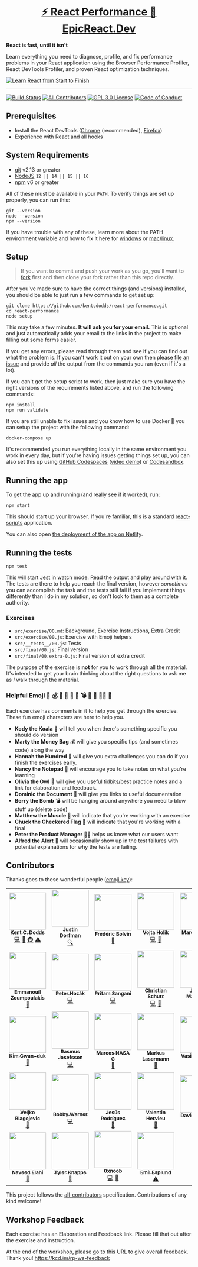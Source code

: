 <div>
  <h1 align="center"><a href="https://epicreact.dev/performance">⚡ React Performance 🚀 EpicReact.Dev</a></h1>
  <strong>
    React is fast, until it isn't
  </strong>
  <p>
    Learn everything you need to diagnose, profile, and fix performance problems
    in your React application using the Browser Performance Profiler,
    React DevTools Profiler, and proven React optimization techniques.
  </p>

  <a href="https://epicreact.dev">
    <img
      alt="Learn React from Start to Finish"
      src="https://kentcdodds.com/images/epicreact-promo/er-1.gif"
    />
  </a>
</div>

<hr />

<!-- prettier-ignore-start -->
[![Build Status][build-badge]][build]
[![All Contributors][all-contributors-badge]](#contributors)
[![GPL 3.0 License][license-badge]][license]
[![Code of Conduct][coc-badge]][coc]
<!-- prettier-ignore-end -->

## Prerequisites

- Install the React DevTools
  ([Chrome](https://chrome.google.com/webstore/detail/react-developer-tools/fmkadmapgofadopljbjfkapdkoienihi?hl=en)
  (recommended),
  [Firefox](https://addons.mozilla.org/en-US/firefox/addon/react-devtools/))
- Experience with React and all hooks

## System Requirements

- [git][git] v2.13 or greater
- [NodeJS][node] `12 || 14 || 15 || 16`
- [npm][npm] v6 or greater

All of these must be available in your `PATH`. To verify things are set up
properly, you can run this:

```shell
git --version
node --version
npm --version
```

If you have trouble with any of these, learn more about the PATH environment
variable and how to fix it here for [windows][win-path] or
[mac/linux][mac-path].

## Setup

> If you want to commit and push your work as you go, you'll want to
> [fork](https://docs.github.com/en/free-pro-team@latest/github/getting-started-with-github/fork-a-repo)
> first and then clone your fork rather than this repo directly.

After you've made sure to have the correct things (and versions) installed, you
should be able to just run a few commands to get set up:

```
git clone https://github.com/kentcdodds/react-performance.git
cd react-performance
node setup
```

This may take a few minutes. **It will ask you for your email.** This is
optional and just automatically adds your email to the links in the project to
make filling out some forms easier.

If you get any errors, please read through them and see if you can find out what
the problem is. If you can't work it out on your own then please [file an
issue][issue] and provide _all_ the output from the commands you ran (even if
it's a lot).

If you can't get the setup script to work, then just make sure you have the
right versions of the requirements listed above, and run the following commands:

```
npm install
npm run validate
```

If you are still unable to fix issues and you know how to use Docker 🐳 you can
setup the project with the following command:

```
docker-compose up
```

It's recommended you run everything locally in the same environment you work in
every day, but if you're having issues getting things set up, you can also set
this up using [GitHub Codespaces](https://github.com/features/codespaces)
([video demo](https://www.youtube.com/watch?v=gCoVJm3hGk4)) or
[Codesandbox](https://codesandbox.io/s/github/kentcdodds/react-performance).

## Running the app

To get the app up and running (and really see if it worked), run:

```shell
npm start
```

This should start up your browser. If you're familiar, this is a standard
[react-scripts](https://create-react-app.dev/) application.

You can also open
[the deployment of the app on Netlify](https://react-performance.netlify.app/).

## Running the tests

```shell
npm test
```

This will start [Jest](https://jestjs.io/) in watch mode. Read the output and
play around with it. The tests are there to help you reach the final version,
however _sometimes_ you can accomplish the task and the tests still fail if you
implement things differently than I do in my solution, so don't look to them as
a complete authority.

### Exercises

- `src/exercise/00.md`: Background, Exercise Instructions, Extra Credit
- `src/exercise/00.js`: Exercise with Emoji helpers
- `src/__tests__/00.js`: Tests
- `src/final/00.js`: Final version
- `src/final/00.extra-0.js`: Final version of extra credit

The purpose of the exercise is **not** for you to work through all the material.
It's intended to get your brain thinking about the right questions to ask me as
_I_ walk through the material.

### Helpful Emoji 🐨 💰 💯 📝 🦉 📜 💣 💪 🏁 👨‍💼 🚨

Each exercise has comments in it to help you get through the exercise. These fun
emoji characters are here to help you.

- **Kody the Koala** 🐨 will tell you when there's something specific you should
  do version
- **Marty the Money Bag** 💰 will give you specific tips (and sometimes code)
  along the way
- **Hannah the Hundred** 💯 will give you extra challenges you can do if you
  finish the exercises early.
- **Nancy the Notepad** 📝 will encourage you to take notes on what you're
  learning
- **Olivia the Owl** 🦉 will give you useful tidbits/best practice notes and a
  link for elaboration and feedback.
- **Dominic the Document** 📜 will give you links to useful documentation
- **Berry the Bomb** 💣 will be hanging around anywhere you need to blow stuff
  up (delete code)
- **Matthew the Muscle** 💪 will indicate that you're working with an exercise
- **Chuck the Checkered Flag** 🏁 will indicate that you're working with a final
- **Peter the Product Manager** 👨‍💼 helps us know what our users want
- **Alfred the Alert** 🚨 will occasionally show up in the test failures with
  potential explanations for why the tests are failing.

## Contributors

Thanks goes to these wonderful people
([emoji key](https://github.com/kentcdodds/all-contributors#emoji-key)):

<!-- ALL-CONTRIBUTORS-LIST:START - Do not remove or modify this section -->
<!-- prettier-ignore-start -->
<!-- markdownlint-disable -->
<table>
  <tr>
    <td align="center"><a href="https://kentcdodds.com"><img src="https://avatars.githubusercontent.com/u/1500684?v=3?s=100" width="100px;" alt=""/><br /><sub><b>Kent C. Dodds</b></sub></a><br /><a href="https://github.com/kentcdodds/react-performance/commits?author=kentcdodds" title="Code">💻</a> <a href="https://github.com/kentcdodds/react-performance/commits?author=kentcdodds" title="Documentation">📖</a> <a href="#infra-kentcdodds" title="Infrastructure (Hosting, Build-Tools, etc)">🚇</a> <a href="https://github.com/kentcdodds/react-performance/commits?author=kentcdodds" title="Tests">⚠️</a></td>
    <td align="center"><a href="https://stackshare.io/jdorfman/decisions"><img src="https://avatars1.githubusercontent.com/u/398230?v=4?s=100" width="100px;" alt=""/><br /><sub><b>Justin Dorfman</b></sub></a><br /><a href="#fundingFinding-jdorfman" title="Funding Finding">🔍</a></td>
    <td align="center"><a href="https://bol.vin"><img src="https://avatars2.githubusercontent.com/u/1684826?v=4?s=100" width="100px;" alt=""/><br /><sub><b>Frédéric Bolvin</b></sub></a><br /><a href="https://github.com/kentcdodds/react-performance/commits?author=Fensterbank" title="Documentation">📖</a></td>
    <td align="center"><a href="http://vojta.io"><img src="https://avatars2.githubusercontent.com/u/25487857?v=4?s=100" width="100px;" alt=""/><br /><sub><b>Vojta Holik</b></sub></a><br /><a href="https://github.com/kentcdodds/react-performance/commits?author=vojtaholik" title="Code">💻</a> <a href="#design-vojtaholik" title="Design">🎨</a></td>
    <td align="center"><a href="https://github.com/marcosvega91"><img src="https://avatars2.githubusercontent.com/u/5365582?v=4?s=100" width="100px;" alt=""/><br /><sub><b>Marco Moretti</b></sub></a><br /><a href="https://github.com/kentcdodds/react-performance/commits?author=marcosvega91" title="Code">💻</a></td>
    <td align="center"><a href="https://ricardobusquet.com"><img src="https://avatars1.githubusercontent.com/u/7198302?v=4?s=100" width="100px;" alt=""/><br /><sub><b>Ricardo Busquet</b></sub></a><br /><a href="https://github.com/kentcdodds/react-performance/commits?author=rbusquet" title="Code">💻</a></td>
    <td align="center"><a href="https://github.com/nywleswoey"><img src="https://avatars3.githubusercontent.com/u/28249994?v=4?s=100" width="100px;" alt=""/><br /><sub><b>Selwyn Yeow</b></sub></a><br /><a href="https://github.com/kentcdodds/react-performance/commits?author=nywleswoey" title="Code">💻</a></td>
  </tr>
  <tr>
    <td align="center"><a href="https://github.com/emzoumpo"><img src="https://avatars2.githubusercontent.com/u/2103443?v=4?s=100" width="100px;" alt=""/><br /><sub><b>Emmanouil Zoumpoulakis</b></sub></a><br /><a href="https://github.com/kentcdodds/react-performance/commits?author=emzoumpo" title="Documentation">📖</a></td>
    <td align="center"><a href="http://peter.hozak.info/"><img src="https://avatars0.githubusercontent.com/u/1087670?v=4?s=100" width="100px;" alt=""/><br /><sub><b>Peter Hozák</b></sub></a><br /><a href="https://github.com/kentcdodds/react-performance/commits?author=Aprillion" title="Code">💻</a></td>
    <td align="center"><a href="https://www.linkedin.com/in/pritamsangani/"><img src="https://avatars3.githubusercontent.com/u/22857896?v=4?s=100" width="100px;" alt=""/><br /><sub><b>Pritam Sangani</b></sub></a><br /><a href="https://github.com/kentcdodds/react-performance/commits?author=PritamSangani" title="Code">💻</a></td>
    <td align="center"><a href="https://github.com/milamer"><img src="https://avatars2.githubusercontent.com/u/12884134?v=4?s=100" width="100px;" alt=""/><br /><sub><b>Christian Schurr</b></sub></a><br /><a href="https://github.com/kentcdodds/react-performance/commits?author=milamer" title="Code">💻</a> <a href="https://github.com/kentcdodds/react-performance/commits?author=milamer" title="Documentation">📖</a></td>
    <td align="center"><a href="https://magrippis.com"><img src="https://avatars0.githubusercontent.com/u/3502800?v=4?s=100" width="100px;" alt=""/><br /><sub><b>Johnny Magrippis</b></sub></a><br /><a href="https://github.com/kentcdodds/react-performance/commits?author=jmagrippis" title="Code">💻</a></td>
    <td align="center"><a href="https://github.com/AhmedAymanM"><img src="https://avatars1.githubusercontent.com/u/535126?v=4?s=100" width="100px;" alt=""/><br /><sub><b>Ahmed</b></sub></a><br /><a href="https://github.com/kentcdodds/react-performance/commits?author=AhmedAymanM" title="Code">💻</a> <a href="https://github.com/kentcdodds/react-performance/commits?author=AhmedAymanM" title="Documentation">📖</a></td>
    <td align="center"><a href="https://github.com/RobbertWolfs"><img src="https://avatars2.githubusercontent.com/u/12511178?v=4?s=100" width="100px;" alt=""/><br /><sub><b>Robbert Wolfs</b></sub></a><br /><a href="https://github.com/kentcdodds/react-performance/commits?author=RobbertWolfs" title="Documentation">📖</a></td>
  </tr>
  <tr>
    <td align="center"><a href="https://www.gwanduke.com"><img src="https://avatars0.githubusercontent.com/u/7443435?v=4?s=100" width="100px;" alt=""/><br /><sub><b>Kim Gwan-duk</b></sub></a><br /><a href="https://github.com/kentcdodds/react-performance/commits?author=gwanduke" title="Documentation">📖</a></td>
    <td align="center"><a href="https://rasmusjosefsson.com"><img src="https://avatars2.githubusercontent.com/u/13612444?v=4?s=100" width="100px;" alt=""/><br /><sub><b>Rasmus Josefsson</b></sub></a><br /><a href="https://github.com/kentcdodds/react-performance/commits?author=rajjejosefsson" title="Code">💻</a></td>
    <td align="center"><a href="https://github.com/MarcosNASA"><img src="https://avatars3.githubusercontent.com/u/45607262?v=4?s=100" width="100px;" alt=""/><br /><sub><b>Marcos NASA G</b></sub></a><br /><a href="https://github.com/kentcdodds/react-performance/commits?author=MarcosNASA" title="Documentation">📖</a></td>
    <td align="center"><a href="https://github.com/Snaptags"><img src="https://avatars1.githubusercontent.com/u/1249745?v=4?s=100" width="100px;" alt=""/><br /><sub><b>Markus Lasermann</b></sub></a><br /><a href="https://github.com/kentcdodds/react-performance/commits?author=Snaptags" title="Documentation">📖</a></td>
    <td align="center"><a href="https://vk.com/vasilii_kovalev"><img src="https://avatars0.githubusercontent.com/u/10310491?v=4?s=100" width="100px;" alt=""/><br /><sub><b>Vasilii Kovalev</b></sub></a><br /><a href="https://github.com/kentcdodds/react-performance/commits?author=vasilii-kovalev" title="Documentation">📖</a></td>
    <td align="center"><a href="https://github.com/matchai"><img src="https://avatars0.githubusercontent.com/u/4658208?v=4?s=100" width="100px;" alt=""/><br /><sub><b>Matan Kushner</b></sub></a><br /><a href="https://github.com/kentcdodds/react-performance/commits?author=matchai" title="Documentation">📖</a></td>
    <td align="center"><a href="https://michaeldeboey.be"><img src="https://avatars3.githubusercontent.com/u/6643991?v=4?s=100" width="100px;" alt=""/><br /><sub><b>Michaël De Boey</b></sub></a><br /><a href="https://github.com/kentcdodds/react-performance/commits?author=MichaelDeBoey" title="Code">💻</a></td>
  </tr>
  <tr>
    <td align="center"><a href="http://www.veljkoblagojevic.com"><img src="https://avatars2.githubusercontent.com/u/28904821?v=4?s=100" width="100px;" alt=""/><br /><sub><b>Veljko Blagojevic</b></sub></a><br /><a href="https://github.com/kentcdodds/react-performance/commits?author=Wekios" title="Documentation">📖</a></td>
    <td align="center"><a href="http://bobbywarner.com"><img src="https://avatars0.githubusercontent.com/u/554961?v=4?s=100" width="100px;" alt=""/><br /><sub><b>Bobby Warner</b></sub></a><br /><a href="https://github.com/kentcdodds/react-performance/commits?author=bobbywarner" title="Code">💻</a></td>
    <td align="center"><a href="http://angular-tips.com"><img src="https://avatars2.githubusercontent.com/u/1087957?v=4?s=100" width="100px;" alt=""/><br /><sub><b>Jesús Rodríguez</b></sub></a><br /><a href="https://github.com/kentcdodds/react-performance/commits?author=Foxandxss" title="Documentation">📖</a></td>
    <td align="center"><a href="https://valentin-hervieu.fr"><img src="https://avatars2.githubusercontent.com/u/2678610?v=4?s=100" width="100px;" alt=""/><br /><sub><b>Valentin Hervieu</b></sub></a><br /><a href="https://github.com/kentcdodds/react-performance/issues?q=author%3AValentinH" title="Bug reports">🐛</a></td>
    <td align="center"><a href="https://davsanchez.com"><img src="https://avatars2.githubusercontent.com/u/2999604?v=4?s=100" width="100px;" alt=""/><br /><sub><b>David Sánchez</b></sub></a><br /><a href="https://github.com/kentcdodds/react-performance/commits?author=d4vsanchez" title="Documentation">📖</a></td>
    <td align="center"><a href="http://merott.com"><img src="https://avatars3.githubusercontent.com/u/1757708?v=4?s=100" width="100px;" alt=""/><br /><sub><b>Merott Movahedi</b></sub></a><br /><a href="https://github.com/kentcdodds/react-performance/commits?author=Merott" title="Documentation">📖</a></td>
    <td align="center"><a href="https://www.arjenbloemsma.nl"><img src="https://avatars1.githubusercontent.com/u/8061052?v=4?s=100" width="100px;" alt=""/><br /><sub><b>Arjen Bloemsma</b></sub></a><br /><a href="https://github.com/kentcdodds/react-performance/commits?author=arjenbloemsma" title="Documentation">📖</a></td>
  </tr>
  <tr>
    <td align="center"><a href="https://www.linkedin.com/in/syed-naveed-elahi/"><img src="https://avatars.githubusercontent.com/u/19769879?v=4?s=100" width="100px;" alt=""/><br /><sub><b>Naveed Elahi</b></sub></a><br /><a href="https://github.com/kentcdodds/react-performance/commits?author=BboyStatix" title="Documentation">📖</a></td>
    <td align="center"><a href="http://tknappe.com/"><img src="https://avatars.githubusercontent.com/u/138048?v=4?s=100" width="100px;" alt=""/><br /><sub><b>Tyler Knappe</b></sub></a><br /><a href="https://github.com/kentcdodds/react-performance/commits?author=knappe" title="Documentation">📖</a></td>
    <td align="center"><a href="https://github.com/0xnoob"><img src="https://avatars.githubusercontent.com/u/49793844?v=4?s=100" width="100px;" alt=""/><br /><sub><b>0xnoob</b></sub></a><br /><a href="https://github.com/kentcdodds/react-performance/commits?author=0xnoob" title="Code">💻</a> <a href="https://github.com/kentcdodds/react-performance/commits?author=0xnoob" title="Documentation">📖</a></td>
    <td align="center"><a href="https://emildev.netlify.app/"><img src="https://avatars.githubusercontent.com/u/10499067?v=4?s=100" width="100px;" alt=""/><br /><sub><b>Emil Esplund</b></sub></a><br /><a href="https://github.com/kentcdodds/react-performance/commits?author=esplito" title="Tests">⚠️</a></td>
  </tr>
</table>

<!-- markdownlint-restore -->
<!-- prettier-ignore-end -->

<!-- ALL-CONTRIBUTORS-LIST:END -->

This project follows the
[all-contributors](https://github.com/kentcdodds/all-contributors)
specification. Contributions of any kind welcome!

## Workshop Feedback

Each exercise has an Elaboration and Feedback link. Please fill that out after
the exercise and instruction.

At the end of the workshop, please go to this URL to give overall feedback.
Thank you! https://kcd.im/rp-ws-feedback

<!-- prettier-ignore-start -->
[npm]: https://www.npmjs.com/
[node]: https://nodejs.org
[git]: https://git-scm.com/
[build-badge]: https://img.shields.io/github/workflow/status/kentcdodds/react-performance/validate/main?logo=github&style=flat-square
[build]: https://github.com/kentcdodds/react-performance/actions?query=workflow%3Avalidate
[license-badge]: https://img.shields.io/badge/license-GPL%203.0%20License-blue.svg?style=flat-square
[license]: https://github.com/kentcdodds/react-performance/blob/main/LICENSE
[coc-badge]: https://img.shields.io/badge/code%20of-conduct-ff69b4.svg?style=flat-square
[coc]: https://github.com/kentcdodds/react-performance/blob/main/CODE_OF_CONDUCT.md
[emojis]: https://github.com/kentcdodds/all-contributors#emoji-key
[all-contributors]: https://github.com/kentcdodds/all-contributors
[all-contributors-badge]: https://img.shields.io/github/all-contributors/kentcdodds/react-performance?color=orange&style=flat-square
[win-path]: https://www.howtogeek.com/118594/how-to-edit-your-system-path-for-easy-command-line-access/
[mac-path]: http://stackoverflow.com/a/24322978/971592
[issue]: https://github.com/kentcdodds/react-performance/issues/new
<!-- prettier-ignore-end -->
